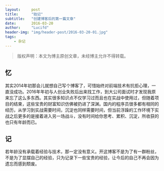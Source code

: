 ```yaml
---
layout:     post
title:      "始记"
subtitle:   "创建博客后的第一篇文章"
date:       2016-03-20
author:     "Lucifd"
header-img: "img/header-post/2016-03-20-01.jpg"
tags:
    - 杂记
---
```


> 版权声明：本文为博主原创文章，未经博主允许不得转载。

## 忆

其实2014年初那会儿就想自己写个博客了，可惜始终对前端技术有抗拒心理，一直没成功。2016年年初与人创业失败后出来找工作，到大公司面试时才发现我原来忘了这么多东西。其实很多知识点不仅学习过而且也在实战中使用过，但随着项目的结束，这些宝贵的财富知识仿佛被扔进了深渊。国内的程序员很多都有相同的经历，从学习到实战需要时间，沉淀也同样需要时间，但当前浮躁的工作环境下实战之后更多的是接着进入另一场战斗，没有时间给你思考、累积、沉淀，所收获的也只有年龄而已。

## 记

若年龄没有承载着经验与技术，那一定没有意义。开这博客不是为了有一群粉丝，不是为了显摆自己的经验，只为记录下一些宝贵的经验，让今后的自己不再会因为遗忘而感到颓废。